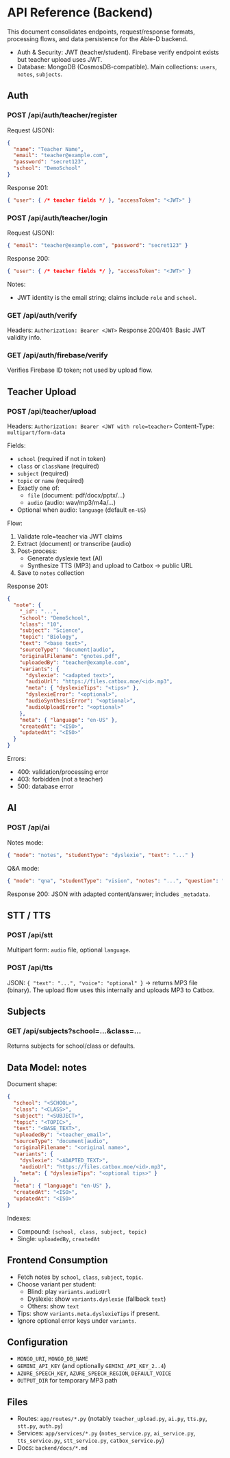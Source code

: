 # API Reference (Backend)

This document consolidates endpoints, request/response formats, processing flows, and data persistence for the Able-D backend.

- Auth & Security: JWT (teacher/student). Firebase verify endpoint exists but teacher upload uses JWT.
- Database: MongoDB (CosmosDB-compatible). Main collections: `users`, `notes`, `subjects`.

## Auth

### POST /api/auth/teacher/register
Request (JSON):
```json
{
  "name": "Teacher Name",
  "email": "teacher@example.com",
  "password": "secret123",
  "school": "DemoSchool"
}
```
Response 201:
```json
{ "user": { /* teacher fields */ }, "accessToken": "<JWT>" }
```

### POST /api/auth/teacher/login
Request (JSON):
```json
{ "email": "teacher@example.com", "password": "secret123" }
```
Response 200:
```json
{ "user": { /* teacher fields */ }, "accessToken": "<JWT>" }
```

Notes:
- JWT identity is the email string; claims include `role` and `school`.

### GET /api/auth/verify
Headers: `Authorization: Bearer <JWT>`
Response 200/401: Basic JWT validity info.

### GET /api/auth/firebase/verify
Verifies Firebase ID token; not used by upload flow.

## Teacher Upload

### POST /api/teacher/upload
Headers: `Authorization: Bearer <JWT with role=teacher>`
Content-Type: `multipart/form-data`

Fields:
- `school` (required if not in token)
- `class` or `className` (required)
- `subject` (required)
- `topic` or `name` (required)
- Exactly one of:
  - `file` (document: pdf/docx/pptx/…)
  - `audio` (audio: wav/mp3/m4a/…)
- Optional when audio: `language` (default `en-US`)

Flow:
1. Validate role=teacher via JWT claims
2. Extract (document) or transcribe (audio)
3. Post-process:
   - Generate dyslexie text (AI)
   - Synthesize TTS (MP3) and upload to Catbox → public URL
4. Save to `notes` collection

Response 201:
```json
{
  "note": {
    "_id": "...",
    "school": "DemoSchool",
    "class": "10",
    "subject": "Science",
    "topic": "Biology",
    "text": "<base text>",
    "sourceType": "document|audio",
    "originalFilename": "gnotes.pdf",
    "uploadedBy": "teacher@example.com",
    "variants": {
      "dyslexie": "<adapted text>",
      "audioUrl": "https://files.catbox.moe/<id>.mp3",
      "meta": { "dyslexieTips": "<tips>" },
      "dyslexieError": "<optional>",
      "audioSynthesisError": "<optional>",
      "audioUploadError": "<optional>"
    },
    "meta": { "language": "en-US" },
    "createdAt": "<ISO>",
    "updatedAt": "<ISO>"
  }
}
```

Errors:
- 400: validation/processing error
- 403: forbidden (not a teacher)
- 500: database error

## AI

### POST /api/ai
Notes mode:
```json
{ "mode": "notes", "studentType": "dyslexie", "text": "..." }
```
Q&A mode:
```json
{ "mode": "qna", "studentType": "vision", "notes": "...", "question": "..." }
```
Response 200: JSON with adapted content/answer; includes `_metadata`.

## STT / TTS

### POST /api/stt
Multipart form: `audio` file, optional `language`.

### POST /api/tts
JSON: `{ "text": "...", "voice": "optional" }` → returns MP3 file (binary). The upload flow uses this internally and uploads MP3 to Catbox.

## Subjects

### GET /api/subjects?school=...&class=...
Returns subjects for school/class or defaults.

## Data Model: notes

Document shape:
```json
{
  "school": "<SCHOOL>",
  "class": "<CLASS>",
  "subject": "<SUBJECT>",
  "topic": "<TOPIC>",
  "text": "<BASE_TEXT>",
  "uploadedBy": "<teacher_email>",
  "sourceType": "document|audio",
  "originalFilename": "<original name>",
  "variants": {
    "dyslexie": "<ADAPTED_TEXT>",
    "audioUrl": "https://files.catbox.moe/<id>.mp3",
    "meta": { "dyslexieTips": "<optional tips>" }
  },
  "meta": { "language": "en-US" },
  "createdAt": "<ISO>",
  "updatedAt": "<ISO>"
}
```
Indexes:
- Compound: `(school, class, subject, topic)`
- Single: `uploadedBy`, `createdAt`

## Frontend Consumption

- Fetch notes by `school`, `class`, `subject`, `topic`.
- Choose variant per student:
  - Blind: play `variants.audioUrl`
  - Dyslexie: show `variants.dyslexie` (fallback `text`)
  - Others: show `text`
- Tips: show `variants.meta.dyslexieTips` if present.
- Ignore optional error keys under `variants`.

## Configuration
- `MONGO_URI`, `MONGO_DB_NAME`
- `GEMINI_API_KEY` (and optionally `GEMINI_API_KEY_2..4`)
- `AZURE_SPEECH_KEY`, `AZURE_SPEECH_REGION`, `DEFAULT_VOICE`
- `OUTPUT_DIR` for temporary MP3 path

## Files
- Routes: `app/routes/*.py` (notably `teacher_upload.py`, `ai.py`, `tts.py`, `stt.py`, `auth.py`)
- Services: `app/services/*.py` (`notes_service.py`, `ai_service.py`, `tts_service.py`, `stt_service.py`, `catbox_service.py`)
- Docs: `backend/docs/*.md`
